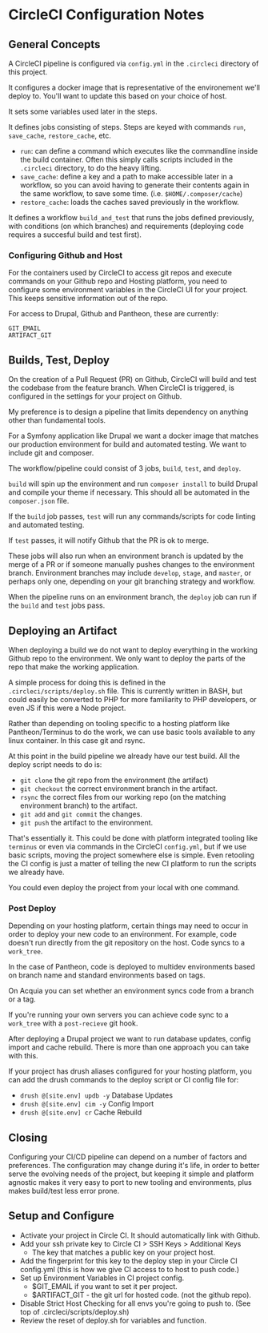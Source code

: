 # CircleCI Configuration Notes

## General Concepts

A CircleCI pipeline is configured via `config.yml` in the `.circleci` directory of this project.

It configures a docker image that is representative of the environement we'll deploy to. You'll want to update this based on your choice of host.

It sets some variables used later in the steps.

It defines jobs consisting of steps. Steps are keyed with commands `run`, `save_cache`, `restore_cache`, etc.

 * `run`: can define a command which executes like the commandline inside the build container. Often this simply calls scripts included in the `.circleci` directory, to do the heavy lifting.
 * `save_cache`: define a key and a path to make accessible later in a workflow, so you can avoid having to generate their contents again in the same workflow, to save some time. (i.e. `$HOME/.composer/cache`)
 * `restore_cache`: loads the caches saved previously in the workflow.

It defines a workflow `build_and_test` that runs the jobs defined previously, with conditions (on which branches) and requirements (deploying code requires a succesful build and test first).

### Configuring Github and Host

For the containers used by CircleCI to access git repos and execute commands on your Github repo and Hosting platform, you need to configure some environment variables in the CircleCI UI for your project. This keeps sensitive information out of the repo.

For access to Drupal, Github and Pantheon, these are currently:
```
GIT_EMAIL
ARTIFACT_GIT
```

## Builds, Test, Deploy

On the creation of a Pull Request (PR) on Github, CircleCI will build and test the codebase from the feature branch. When CircleCI is triggered, is configured in the settings for your project on Github.

My preference is to design a pipeline that limits dependency on anything other than fundamental tools.

For a Symfony application like Drupal we want a docker image that matches our production environment for build and automated testing. We want to include git and composer.

The workflow/pipeline could consist of 3 jobs, `build`, `test`, and `deploy`.

`build` will spin up the environment and run `composer install` to build Drupal and compile your theme if necessary. This should all be automated in the `composer.json` file.

If the `build` job passes, `test` will run any commands/scripts for code linting and automated testing.

If `test` passes, it will notify Github that the PR is ok to merge.

These jobs will also run when an environment branch is updated by the merge of a PR or if someone manually pushes changes to the environment branch.  Environment branches may include `develop`, `stage`, and `master`, or perhaps only one, depending on your git branching strategy and workflow.

When the pipeline runs on an environment branch, the `deploy` job can run if the `build` and `test` jobs pass.

## Deploying an Artifact

When deploying a build we do not want to deploy everything in the working Github repo to the environment. We only want to deploy the parts of the repo that make the working application.

A simple process for doing this is defined in the `.circleci/scripts/deploy.sh` file. This is currently written in BASH, but could easily be converted to PHP for more familiarity to PHP developers, or even JS if this were a Node project.

Rather than depending on tooling specific to a hosting platform like Pantheon/Terminus to do the work, we can use basic tools available to any linux container. In this case git and rsync.

At this point in the build pipeline we already have our test build. All the deploy script needs to do is:

 * `git clone` the git repo from the environment (the artifact)
 * `git checkout` the correct environment branch in the artifact.
 * `rsync` the correct files from our working repo (on the matching environment branch) to the artifact.
 * `git add` and `git commit` the changes.
 * `git push` the artifact to the environment.

That's essentially it. This could be done with platform integrated tooling like `terminus` or even via commands in the CircleCI `config.yml`, but if we use basic scripts, moving the project somewhere else is simple. Even retooling the CI config is just a matter of telling the new CI platform to run the scripts we already have.

You could even deploy the project from your local with one command.

### Post Deploy

Depending on your hosting platform, certain things may need to occur in order to deploy your new code to an environment. For example, code doesn't run directly from the git repository on the host. Code syncs to a `work_tree`.

In the case of Pantheon, code is deployed to multidev environments based on branch name and standard environments based on tags.

On Acquia you can set whether an environment syncs code from a branch or a tag.

If you're running your own servers you can achieve code sync to a `work_tree` with a `post-recieve` git hook.

After deploying a Drupal project we want to run database updates, config import and cache rebuild. There is more than one approach you can take with this.

If your project has drush aliases configured for your hosting platform, you can add the drush commands to the deploy script or CI config file for:

 * `drush @[site.env] updb -y` Database Updates
 * `drush @[site.env] cim -y` Config Import
 * `drush @[site.env] cr` Cache Rebuild

## Closing

Configuring your CI/CD pipeline can depend on a number of factors and preferences. The configuration may change during it's life, in order to better serve the evolving needs of the project, but keeping it simple and platform agnostic makes it very easy to port to new tooling and environments, plus makes build/test less error prone.

## Setup and Configure

- Activate your project in Circle CI.  It should automatically link with Github.
- Add your ssh private key to Circle CI > SSH Keys > Additional Keys
  - The key that matches a public key on your project host.
- Add the fingerprint for this key to the deploy step in your Circle CI config.yml (this is how we give CI access to to host to push code.)
- Set up Environment Variables in CI project config.
  - $GIT_EMAIL if you want to set it per project.
  - $ARTIFACT_GIT - the git url for hosted code. (not the github repo).
- Disable Strict Host Checking for all envs you're going to push to. (See top of .circleci/scripts/deploy.sh)
- Review the reset of deploy.sh for variables and function.
